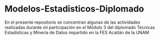 # Modelos-Estadisticos-Diplomado
En el presente repositorio se concentran algunas de las actividades realizadas durante mi participación en el Módulo 3 del diplomado Técnicas Estadísticas y Minería de Datos impartido en la FES Acatlán de la UNAM
